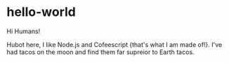 # hello-world
Hi Humans!

Hubot here, I like Node.js and Cofeescript {that's what I am made of!}.
I've had tacos on the moon and find them far supreior to Earth tacos.
